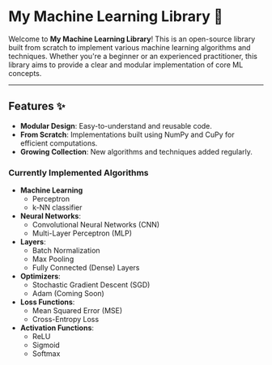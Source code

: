# My Machine Learning Library 🚀

Welcome to **My Machine Learning Library**! This is an open-source library built from scratch to implement various machine learning algorithms and techniques. Whether you're a beginner or an experienced practitioner, this library aims to provide a clear and modular implementation of core ML concepts.

---

## Features ✨

- **Modular Design**: Easy-to-understand and reusable code.
- **From Scratch**: Implementations built using NumPy and CuPy for efficient computations.
- **Growing Collection**: New algorithms and techniques added regularly.

### Currently Implemented Algorithms
- **Machine Learning**
    - Perceptron
    - k-NN classifier
- **Neural Networks**:
  - Convolutional Neural Networks (CNN)
  - Multi-Layer Perceptron (MLP)
- **Layers**:
  - Batch Normalization
  - Max Pooling
  - Fully Connected (Dense) Layers
- **Optimizers**:
  - Stochastic Gradient Descent (SGD)
  - Adam (Coming Soon)
- **Loss Functions**:
  - Mean Squared Error (MSE)
  - Cross-Entropy Loss
- **Activation Functions**:
  - ReLU
  - Sigmoid
  - Softmax

